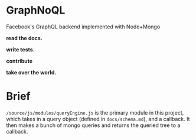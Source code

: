 # GraphNoQL
Facebook's GraphQL backend implemented with Node+Mongo

**read the docs.**

**write tests.**

**contribute**

**take over the world.**

# Brief

`/source/js/modules/queryEngine.js` is the primary module in this project, which
takes in a query object (defined in `docs/schema.md`), and a callback. It then
 makes a bunch of mongo queries and returns the queried tree to a callback.
